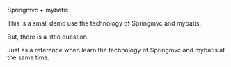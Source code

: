 Springmvc + mybatis

This is a small demo use the technology of Springmvc and mybatis.

But, there is a little question.

Just as a reference when learn the technology of Springmvc and mybatis at the same time.